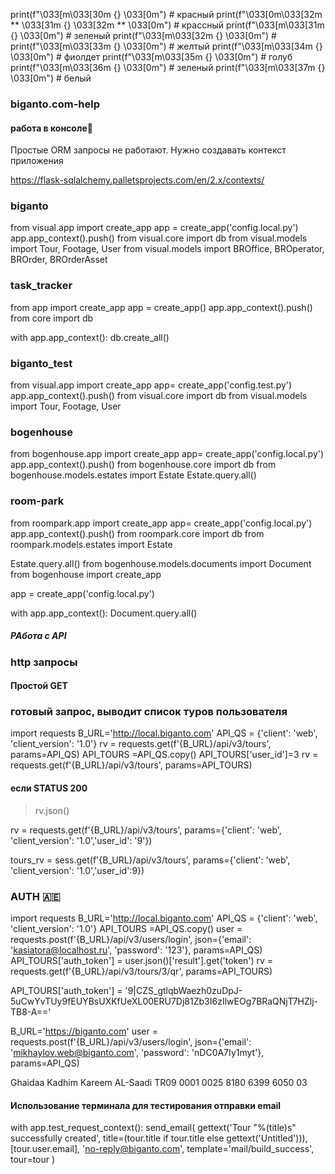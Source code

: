 print(f"\033[m\033[30m {} \033[0m")  # красный
print(f"\033[0m\033[32m ** \033[31m {} \033[32m ** \033[0m")  # крассный
print(f"\033[m\033[31m {} \033[0m")  # зеленый
print(f"\033[m\033[32m {} \033[0m")  # 
print(f"\033[m\033[33m {} \033[0m")  # желтый
print(f"\033[m\033[34m {} \033[0m")  # фиолдет
print(f"\033[m\033[35m {} \033[0m")  # голуб
print(f"\033[m\033[36m {} \033[0m")  # зеленый
print(f"\033[m\033[37m {} \033[0m")  # белый
### biganto.com-help
#### работа в консоле🤩️
Простые ORM запросы не работают. Нужно создавать контекст приложения

https://flask-sqlalchemy.palletsprojects.com/en/2.x/contexts/
### biganto
from visual.app import create_app
app = create_app('config.local.py')
app.app_context().push()
from visual.core import db
from visual.models import Tour, Footage, User
from visual.models import BROffice, BROperator, BROrder, BROrderAsset

### task_tracker
from app import create_app
app = create_app()
app.app_context().push()
from core import db

with app.app_context():
    db.create_all()


### biganto_test
from visual.app import create_app
app= create_app('config.test.py')
app.app_context().push()
from visual.core import db
from visual.models import Tour, Footage, User


### bogenhouse
from bogenhouse.app import create_app
app= create_app('config.local.py')
app.app_context().push()
from bogenhouse.core import db
from bogenhouse.models.estates import Estate
Estate.query.all()


### room-park
from roompark.app import create_app
app= create_app('config.local.py')
app.app_context().push()
from roompark.core import db
from roompark.models.estates import Estate

Estate.query.all()
from bogenhouse.models.documents import Document
from bogenhouse import create_app

app = create_app('config.local.py')

with app.app_context():
    Document.query.all()


##### РАбота с API

### http запросы


#### Простой GET 
### готовый запрос, выводит список туров пользователя
import requests
B_URL='http://local.biganto.com'
API_QS = {'client': 'web', 'client_version': '1.0'}
rv = requests.get(f'{B_URL}/api/v3/tours', params=API_QS)
API_TOURS =API_QS.copy()
API_TOURS['user_id']=3
rv = requests.get(f'{B_URL}/api/v3/tours', params=API_TOURS)

#### если STATUS 200
>rv.json() 

rv = requests.get(f'{B_URL}/api/v3/tours', params={'client': 'web', 'client_version': '1.0','user_id': '9'})

tours_rv = sess.get(f'{B_URL}/api/v3/tours', params={'client': 'web', 'client_version': '1.0','user_id':9})

### AUTH 🇦🇪️
import requests
B_URL='http://local.biganto.com'
API_QS = {'client': 'web', 'client_version': '1.0'}
API_TOURS =API_QS.copy()
user = requests.post(f'{B_URL}/api/v3/users/login', json={'email': 'kasiatora@localhost.ru', 'password': '123'}, params=API_QS)
API_TOURS['auth_token'] = user.json()['result'].get('token')
rv = requests.get(f'{B_URL}/api/v3/tours/3/qr', params=API_TOURS)

API_TOURS['auth_token'] = '9|CZS_gtlqbWaezh0zuDpJ-5uCwYvTUy9fEUYBsUXKfUeXL00ERU7Dj81Zb3I6zIlwEOg7BRaQNjT7HZlj-TB8-A=='

B_URL='https://biganto.com'
user = requests.post(f'{B_URL}/api/v3/users/login', json={'email': 'mikhaylov.web@biganto.com', 'password': 'nDC0A7Iy1myt'}, params=API_QS)

Ghaidaa Kadhim Kareem AL-Saadi
TR09 0001 0025 8180 6399 6050 03
#### Использование терминала для тестирования отправки email 

with app.test_request_context():
    send_email(
        gettext('Tour "%(title)s" successfully created', title=(tour.title if tour.title else gettext('Untitled'))),
        [tour.user.email],
        'no-reply@biganto.com',
        template='mail/build_success',
        tour=tour
    )
    

